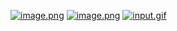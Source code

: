 [![image.png](https://i.postimg.cc/qv45PpX4/image.png)](https://postimg.cc/8jX4WQ00)
[![image.png](https://i.postimg.cc/TYqkqZ8S/image.png)](https://postimg.cc/qzqXpDvX)
[![input.gif](https://i.postimg.cc/fLKtDyKj/input.gif)](https://postimg.cc/TLKYcRBp)

